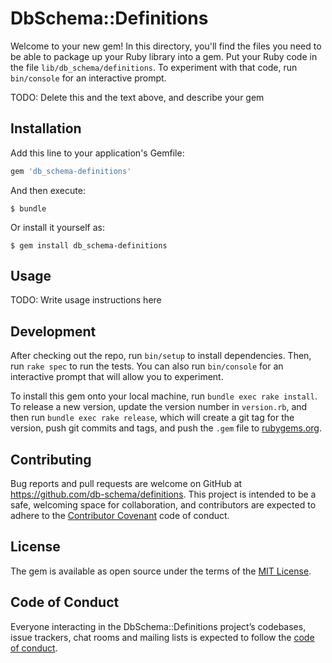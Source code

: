 # DbSchema::Definitions

Welcome to your new gem! In this directory, you'll find the files you need to be able to package up your Ruby library into a gem. Put your Ruby code in the file `lib/db_schema/definitions`. To experiment with that code, run `bin/console` for an interactive prompt.

TODO: Delete this and the text above, and describe your gem

## Installation

Add this line to your application's Gemfile:

```ruby
gem 'db_schema-definitions'
```

And then execute:

    $ bundle

Or install it yourself as:

    $ gem install db_schema-definitions

## Usage

TODO: Write usage instructions here

## Development

After checking out the repo, run `bin/setup` to install dependencies. Then, run `rake spec` to run the tests. You can also run `bin/console` for an interactive prompt that will allow you to experiment.

To install this gem onto your local machine, run `bundle exec rake install`. To release a new version, update the version number in `version.rb`, and then run `bundle exec rake release`, which will create a git tag for the version, push git commits and tags, and push the `.gem` file to [rubygems.org](https://rubygems.org).

## Contributing

Bug reports and pull requests are welcome on GitHub at https://github.com/db-schema/definitions. This project is intended to be a safe, welcoming space for collaboration, and contributors are expected to adhere to the [Contributor Covenant](http://contributor-covenant.org) code of conduct.

## License

The gem is available as open source under the terms of the [MIT License](https://opensource.org/licenses/MIT).

## Code of Conduct

Everyone interacting in the DbSchema::Definitions project’s codebases, issue trackers, chat rooms and mailing lists is expected to follow the [code of conduct](https://github.com/db-schema/definitions/blob/master/CODE_OF_CONDUCT.md).
